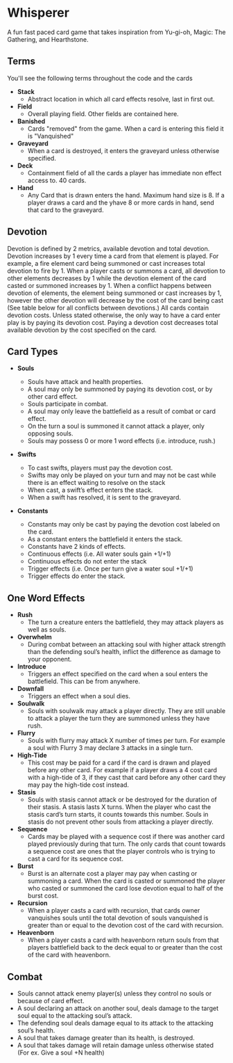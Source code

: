 # Whisperer
A fun fast paced card game that takes inspiration from Yu-gi-oh, Magic: The Gathering, and Hearthstone. 

## Terms
You'll see the following terms throughout the code and the cards
* __Stack__ 
  * Abstract location in which all card effects resolve, last in first out.
* __Field__
  * Overall playing field. Other fields are contained here. 
* __Banished__
  * Cards "removed" from the game. When a card is entering this field it is "Vanquished"
* __Graveyard__
  * When a card is destroyed, it enters the graveyard unless otherwise specified.
* __Deck__
  * Containment field of all the cards a player has immediate non effect access to. 40 cards.
* __Hand__
  * Any Card that is drawn enters the hand. Maximum hand size is 8. If a player draws a card and the yhave 8 or more cards in hand, send that card to the graveyard.

## Devotion
Devotion is defined by 2 metrics, available devotion and total devotion. Devotion increases by 1 every time a card from that element is played. For example, a fire element card being summoned or cast increases total devotion to fire by 1. When a player casts or summons a card, all devotion to other elements decreases by 1 while the devotion element of the card casted or summoned increases by 1. When a conflict happens between devotion of elements, the element being summoned or cast increases by 1, however the other devotion will decrease by the cost of the card being cast (See table below for all conflicts between devotions.) All cards contain devotion costs. Unless stated otherwise, the only way to have a card enter play is by paying its devotion cost. Paying a devotion cost decreases total available devotion by the cost specified on the card.

## Card Types
* __Souls__
  * Souls have attack and health properties. 
  * A soul may only be summoned by paying its devotion cost, or by other card effect. 
  * Souls participate in combat. 
  * A soul may only leave the battlefield as a result of combat or card effect.
  * On the turn a soul is summoned it cannot attack a player, only opposing souls.
  * Souls may possess 0 or more 1 word effects (i.e. introduce, rush.) 

* __Swifts__
  * To cast swifts, players must pay the devotion cost. 
  * Swifts may only be played on your turn and may not be cast while there is an effect waiting to resolve on the stack 
  * When cast, a swift’s effect enters the stack. 
  * When a swift has resolved, it is sent to the graveyard.

* __Constants__
  * Constants may only be cast by paying the devotion cost labeled on the card. 
  * As a constant enters the battlefield it enters the stack. 
  * Constants have 2 kinds of effects. 
   * Continuous effects (i.e. All water souls gain +1/+1)
   * Continuous effects do not enter the stack
   * Trigger effects (i.e. Once per turn give a water soul +1/+1)
   * Trigger effects do enter the stack.  

## One Word Effects
* __Rush__
  * The turn a creature enters the battlefield, they may attack players as well as souls.
* __Overwhelm__
  * During combat between an attacking soul with higher attack strength than the defending soul’s health, inflict the difference as damage to your opponent.
* __Introduce__
  * Triggers an effect specified on the card when a soul enters the battlefield. This can be from anywhere.
* __Downfall__
  * Triggers an effect when a soul dies.
* __Soulwalk__
  * Souls with soulwalk may attack a player directly. They are still unable to attack a player the turn they are summoned unless they have rush.
* __Flurry__
  * Souls with flurry may attack X number of times per turn. For example a soul with Flurry 3 may declare 3 attacks in a single turn.
* __High-Tide__
  * This cost may be paid for a card if the card is drawn and played before any other card. For example if a player draws a 4 cost card with a high-tide of 3, if they cast that card before any other card they may pay the high-tide cost instead.
* __Stasis__
  * Souls with stasis cannot attack or be destroyed for the duration of their stasis. A stasis lasts X turns. When the player who cast the stasis card’s turn starts, it counts towards this number. Souls in stasis do not prevent other souls from attacking a player directly. 
* __Sequence__
  * Cards may be played with a sequence cost if there was another card played previously during that turn. The only cards that count towards a sequence cost are ones that the player controls who is trying to cast a card for its sequence cost.
* __Burst__
  * Burst is an alternate cost a player may pay when casting or summoning a card. When the card is casted or summoned the player who casted or summoned the card lose devotion equal to half of the burst cost. 
* __Recursion__
  * When a player casts a card with recursion, that cards owner vanquishes souls until the total devotion of souls vanquished is greater than or equal to the devotion cost of the card with recursion.
* __Heavenborn__
  * When a player casts a card with heavenborn return souls from that players battlefield back to the deck equal to or greater than the cost of the card with heavenborn.

## Combat
*	Souls cannot attack enemy player(s) unless they control no souls or because of card effect.
*	A soul declaring an attack on another soul, deals damage to the target soul equal to the attacking soul’s attack.
*	The defending soul deals damage equal to its attack to the attacking soul’s health.
*	A soul that takes damage greater than its health, is destroyed.
*	A soul that takes damage will retain damage unless otherwise stated (For ex. Give a soul +N health)
